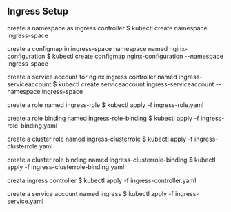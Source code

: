 Ingress Setup
------------------

create a namespace as ingress controller
$ kubectl create namespace ingress-space

create a configmap in ingress-space namespace named nginx-configuration
$ kubectl create configmap nginx-configuration --namespace ingress-space

create a service account for nginx ingress controller named ingress-serviceaccount
$ kubectl create serviceaccount ingress-serviceaccount --namespace ingress-space

create a role named ingress-role
$ kubectl apply -f ingress-role.yaml

create a role binding named ingress-role-binding
$ kubectl apply -f ingress-role-binding.yaml

create a cluster role named ingress-clusterrole
$ kubectl apply -f ingress-clusterrole.yaml

create a cluster role binding named ingress-clusterrole-binding
$ kubectl apply -f ingress-clusterrole-binding.yaml

creata ingress controller
$ kubectl apply -f ingress-controller.yaml

create a service account named ingress
$ kubectl apply -f ingress-service.yaml




